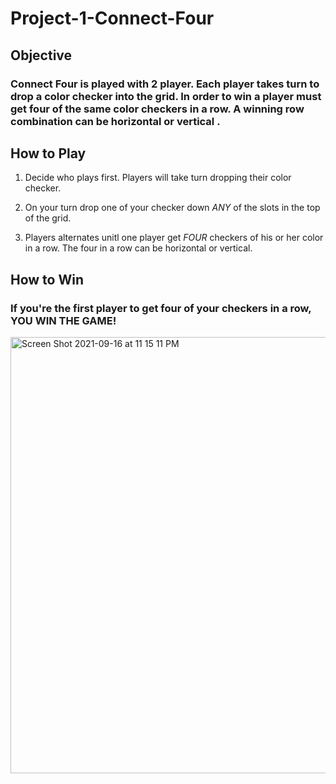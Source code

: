 # Project-1-Connect-Four


## Objective 

### Connect Four is played with 2 player. Each player takes turn to drop a color checker into the grid. In order to win a player must get four of the same color checkers in a row. A winning row combination can be horizontal or vertical .


## How to Play

1. Decide who plays first. Players will take turn dropping their color checker.

2. On your turn drop one of your checker down *ANY* of the slots in the top of the grid.

3. Players alternates unitl one player get *FOUR* checkers of his or her color in a row. The four in a row can be horizontal or vertical.

## How to Win

### If you're the first player to get four of your checkers in a row, **YOU WIN THE GAME!** 

<img width="698" alt="Screen Shot 2021-09-16 at 11 15 11 PM" src="https://user-images.githubusercontent.com/44272798/133733740-3ed2cac5-a625-46d9-b2e6-44569b2091df.png">
